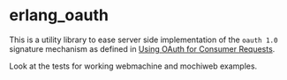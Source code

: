 erlang_oauth
============
This is a utility library to ease server side implementation of the `oauth 1.0` signature mechanism as defined in [Using OAuth for Consumer Requests](http://oauth.googlecode.com/svn/spec/ext/consumer_request/1.0/drafts/2/spec.html).

Look at the tests for working webmachine and mochiweb examples.
